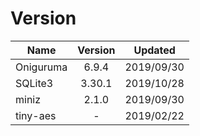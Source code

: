 # Version

|   Name    | Version |  Updated   |
| --------- | :-----: | :--------: |
| Oniguruma |  6.9.4  | 2019/09/30 |
| SQLite3   | 3.30.1  | 2019/10/28 |
| miniz     |  2.1.0  | 2019/09/30 |
| tiny-aes  |    -    | 2019/02/22 |
